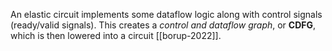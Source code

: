 An elastic circuit implements some dataflow logic along with control signals (ready/valid signals). This creates a *control and dataflow graph*, or **CDFG**, which is then lowered into a circuit [[borup-2022]].




